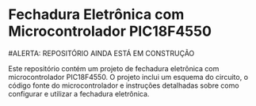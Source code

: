 # Fechadura Eletrônica com Microcontrolador PIC18F4550

#ALERTA: REPOSITÓRIO AINDA ESTÁ EM CONSTRUÇÃO

Este repositório contém um projeto de fechadura eletrônica com microcontrolador PIC18F4550. O projeto inclui um esquema do circuito, o código fonte do microcontrolador e instruções detalhadas sobre como configurar e utilizar a fechadura eletrônica.
